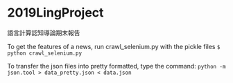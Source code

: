# 2019LingProject
語言計算認知導論期末報告

To get the features of a news, run crawl_selenium.py with the pickle files
`$ python crawl_selenium.py`

To transfer the json files into pretty formatted, type the command:
`python -m json.tool > data_pretty.json < data.json`
